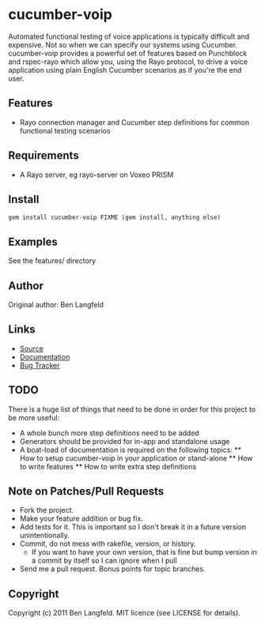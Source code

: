 cucumber-voip
===========

Automated functional testing of voice applications is typically difficult and expensive. Not so when we can specify our systems using Cucumber. cucumber-voip provides a powerful set of features based on Punchblock and rspec-rayo which allow you, using the Rayo protocol, to drive a voice application using plain English Cucumber scenarios as if you're the end user.

Features
--------

* Rayo connection manager and Cucumber step definitions for common functional testing scenarios

Requirements
------------

* A Rayo server, eg rayo-server on Voxeo PRISM

Install
-------

    gem install cucumber-voip FIXME (gem install, anything else)

Examples
--------

See the features/ directory

Author
------

Original author: Ben Langfeld

Links
-----
* [Source](https://github.com/benlangfeld/cucumber-voip)
* [Documentation](http://rdoc.info/github/benlangfeld/cucumber-voip/master/frames)
* [Bug Tracker](https://github.com/benlangfeld/cucumber-voip/issues)

TODO
----

There is a huge list of things that need to be done in order for this project to be more useful:

* A whole bunch more step definitions need to be added
* Generators should be provided for in-app and standalone usage
* A boat-load of documentation is required on the following topics:
** How to setup cucumber-voip in your application or stand-alone
** How to write features
** How to write extra step definitions

Note on Patches/Pull Requests
-----------------------------

* Fork the project.
* Make your feature addition or bug fix.
* Add tests for it. This is important so I don't break it in a future version unintentionally.
* Commit, do not mess with rakefile, version, or history.
  * If you want to have your own version, that is fine but bump version in a commit by itself so I can ignore when I pull
* Send me a pull request. Bonus points for topic branches.

Copyright
---------

Copyright (c) 2011 Ben Langfeld. MIT licence (see LICENSE for details).

